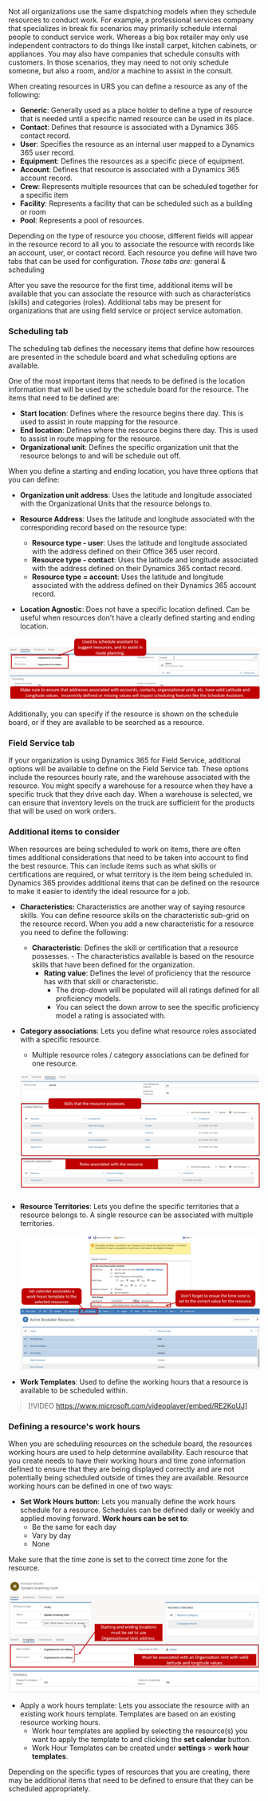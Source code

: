 Not all organizations use the same dispatching models when they schedule resources to conduct work. For example, a professional services company that specializes in break fix scenarios may primarily schedule internal people to conduct service work. Whereas a big box retailer may only use independent contractors to do things like install carpet, kitchen
cabinets, or appliances. You may also have companies that schedule consults with customers. In those scenarios, they may need to not only schedule someone, but also a room, and/or a machine to assist in the consult.

When creating resources in URS you can define a resource as any of the following:

- **Generic**: Generally used as a place holder to define a type of resource that is needed until a specific named  resource can be used in its place.
- **Contact**: Defines that resource is associated with a Dynamics 365 contact record.
- **User**: Specifies the resource as an internal user mapped to a Dynamics 365 user record.
- **Equipment**: Defines the resources as a specific piece of equipment.
- **Account**: Defines that resource is associated with a Dynamics 365 account record.
- **Crew**: Represents multiple resources that can be scheduled together for a specific item
- **Facility**: Represents a facility that can be scheduled such as a building or room
- **Pool**: Represents a pool of resources.

Depending on the type of resource you choose, different fields will appear in the resource record to all you to associate the resource with records like an account, user, or contact record. Each resource you define will have two tabs that can be used for configuration. *Those tabs are:* general & scheduling

After you save the resource for the first time, additional items will be available that you can associate the resource with such as characteristics (skills) and categories (roles). Additional tabs may be present for organizations that are using field service or project service automation.

### Scheduling tab

The scheduling tab defines the necessary items that define how resources are presented in the schedule board and what scheduling options are available.

One of the most important items that needs to be defined is the location information that will be used by the schedule board for the resource. The items that need to be defined are:

- **Start location**: Defines where the resource begins there day. This is used to assist in route mapping for the resource.
- **End location**: Defines where the resource begins there day. This is used to assist in route mapping for the resource.
- **Organizational unit**: Defines the specific organization unit that the resource belongs to and will be schedule out off.

When you define a starting and ending location, you have three options that you can define:

- **Organization unit address**: Uses the latitude and longitude associated with the Organizational Units that the resource belongs to.
- **Resource Address**: Uses the latitude and longitude associated with the corresponding record based on the resource type:
  - **Resource type - user**: Uses the latitude and longitude associated with the address defined on their Office 365 user record.
  - **Resource type - contact**: Uses the latitude and longitude associated with the address defined on their Dynamics 365 contact record.
  - **Resource type = account**: Uses the latitude and longitude associated with the address defined on their Dynamics 365 account record.

- **Location Agnostic**: Does not have a specific location defined. Can be useful when resources don't have a clearly defined starting and ending location.

![Scheduling Tab Window](../media/URS-Unit3-1.png)

Additionally, you can specify if the resource is shown on the schedule board, or if they are available to be searched as a resource.

### Field Service tab

If your organization is using Dynamics 365 for Field Service, additional options will be available to define on the Field Service tab. These options include the resources hourly rate, and the warehouse associated with the resource. You might specify a warehouse for a resource when they have a specific truck that they drive each day. When a warehouse is
selected, we can ensure that inventory levels on the truck are sufficient for the products that will be used on work orders.

### Additional items to consider

When resources are being scheduled to work on items, there are often times additional considerations that need to be taken into account to find the best resource. This can include items such as what skills or certifications are required, or what territory is the item being scheduled in. Dynamics 365 provides additional items that can be defined
on the resource to make it easier to identify the ideal resource for a job.

- **Characteristics:** Characteristics are another way of saying resource skills. You can define resource skills on the characteristic sub-grid on the resource record. When you add a new characteristic for a resource you need to define the following:
  - **Characteristic**: Defines the skill or certification that a resource possesses.
        -   The characteristics available is based on the resource skills that have been defined for the organization.
    -   **Rating value**: Defines the level of proficiency that the resource has with that skill or characteristic.
        -   The drop-down will be populated will all ratings defined for all proficiency models.
        -   You can select the down arrow to see the specific proficiency model a rating is associated with.
-   **Category associations**: Lets you define what resource roles associated with a specific resource.
    -   Multiple resource roles / category associations can be defined for one resource.

    ![Field Service Tab Window](../media/URS-Unit3-2.png)

-   **Resource Territories**: Lets you define the specific territories that a resource belongs to. A single resource can be associated with multiple territories.

    ![Set Calendar Associates](../media/URS-Unit3-3.png)

-   **Work Templates**: Used to define the working hours that a resource is available to be scheduled within.

> [!VIDEO https://www.microsoft.com/videoplayer/embed/RE2KoUJ]

### Defining a resource's work hours

When you are scheduling resources on the schedule board, the resources working hours are used to help determine availability. Each resource that you create needs to have their working hours and time zone information defined to ensure that they are being displayed correctly and are not potentially being scheduled outside of times they are available. Resource working hours can be defined in one of two ways:

-   **Set Work Hours button**: Lets you manually define the work hours schedule for a resource. Schedules can be defined daily or weekly and applied moving forward.
    **Work hours can be set to**:
    -   Be the same for each day
    -   Vary by day
    -   None

Make sure that the time zone is set to the correct time zone for the resource.

![Additional Resource Territories](../media/URS-Unit4-1.png)

-   Apply a work hours template: Lets you associate the resource with an existing work hours template. Templates are based on an existing resource working hours.
    -   Work hour templates are applied by selecting the resource(s) you want to apply the template to and clicking the **set calendar** button.
    -   Work Hour Templates can be created under **settings** \> **work hour templates**.

Depending on the specific types of resources that you are creating, there may be additional items that need to be defined to ensure that they can be scheduled appropriately.
